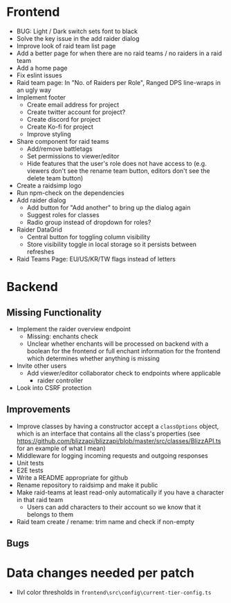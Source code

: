 # Frontend

- BUG: Light / Dark switch sets font to black
- Solve the key issue in the add raider dialog
- Improve look of raid team list page
- Add a better page for when there are no raid teams / no raiders in a raid team
- Add a home page
- Fix eslint issues
- Raid team page: In "No. of Raiders per Role", Ranged DPS line-wraps in an ugly way
- Implement footer
  - Create email address for project
  - Create twitter account for project?
  - Create discord for project
  - Create Ko-fi for project
  - Improve styling
- Share component for raid teams
  - Add/remove battletags
  - Set permissions to viewer/editor
  - Hide features that the user's role does not have access to (e.g. viewers don't see the rename team button, editors don't see the delete team button)
- Create a raidsimp logo
- Run npm-check on the dependencies
- Add raider dialog
  - Add button for "Add another" to bring up the dialog again
  - Suggest roles for classes
  - Radio group instead of dropdown for roles?
- Raider DataGrid
  - Central button for toggling column visibility
  - Store visibility toggle in local storage so it persists between refreshes
- Raid Teams Page: EU/US/KR/TW flags instead of letters

# Backend

## Missing Functionality

- Implement the raider overview endpoint
  - Missing: enchants check
  - Unclear whether enchants will be processed on backend with a boolean for the frontend or full enchant information for the frontend which determines whether anything is missing
- Invite other users
  - Add viewer/editor collaborator check to endpoints where applicable
    - raider controller
- Look into CSRF protection

## Improvements

- Improve classes by having a constructor accept a `classOptions` object, which is an interface that contains all the class's properties (see https://github.com/blizzapi/blizzapi/blob/master/src/classes/BlizzAPI.ts for an example of what I mean)
- Middleware for logging incoming requests and outgoing responses
- Unit tests
- E2E tests
- Write a README appropriate for github
- Rename repository to raidsimp and make it public
- Make raid-teams at least read-only automatically if you have a character in that raid team
  - Users can add characters to their account so we know that it belongs to them
- Raid team create / rename: trim name and check if non-empty

## Bugs

# Data changes needed per patch

- Ilvl color thresholds in `frontend\src\config\current-tier-config.ts`
